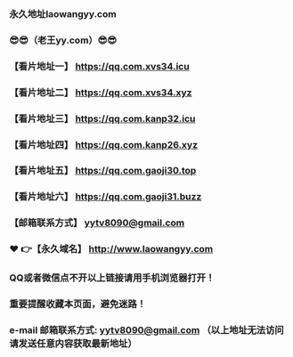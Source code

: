 ### 永久地址laowangyy.com
### :sunglasses::sunglasses:（老王yy.com）:sunglasses::sunglasses:
### 【看片地址一】  https://qq.com.xvs34.icu
### 【看片地址二】  https://qq.com.xvs34.xyz
### 【看片地址三】  https://qq.com.kanp32.icu
### 【看片地址四】  https://qq.com.kanp26.xyz
### 【看片地址五】 https://qq.com.gaoji30.top
### 【看片地址六】 https://qq.com.gaoji31.buzz
### 【邮箱联系方式】  yytv8090@gmail.com
### :heart: :point_right:【永久域名】  http://www.laowangyy.com
### QQ或者微信点不开以上链接请用手机浏览器打开！
### 重要提醒收藏本页面，避免迷路！
### e-mail 邮箱联系方式: yytv8090@gmail.com （以上地址无法访问请发送任意内容获取最新地址）

